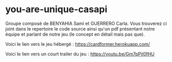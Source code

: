 # you-are-unique-casapi
Groupe composé de BENYAHIA Sami et GUERRERO Carla.
Vous trouverez ci joint dans le repertoire le code source ainsi qu'un pdf présentant notre équipe et parlant de notre jeu (le concept en détail mais pas que).


Voici le lien vers le jeu hébergé : https://cardformer.herokuapp.com/


Voici le lien vers un court trailer du jeu : https://youtu.be/Gm7pPiI0fHU
